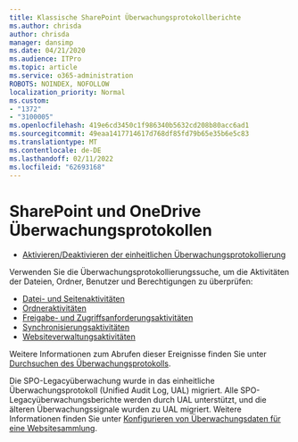 ```yaml
---
title: Klassische SharePoint Überwachungsprotokollberichte
ms.author: chrisda
author: chrisda
manager: dansimp
ms.date: 04/21/2020
ms.audience: ITPro
ms.topic: article
ms.service: o365-administration
ROBOTS: NOINDEX, NOFOLLOW
localization_priority: Normal
ms.custom:
- "1372"
- "3100005"
ms.openlocfilehash: 419e6cd3450c1f986340b5632cd208b80acc6ad1
ms.sourcegitcommit: 49eaa1417714617d768df85fd79b65e35b6e5c83
ms.translationtype: MT
ms.contentlocale: de-DE
ms.lasthandoff: 02/11/2022
ms.locfileid: "62693168"
---
```

# <a name="sharepoint-and-onedrive-audit-logs"></a>SharePoint und OneDrive Überwachungsprotokollen

* [Aktivieren/Deaktivieren der einheitlichen Überwachungsprotokollierung](https://docs.microsoft.com/microsoft-365/compliance/turn-audit-log-search-on-or-off) 

Verwenden Sie die Überwachungsprotokollierungssuche, um die Aktivitäten der Dateien, Ordner, Benutzer und Berechtigungen zu überprüfen:

* [Datei- und Seitenaktivitäten](https://docs.microsoft.com/microsoft-365/compliance/search-the-audit-log-in-security-and-compliance)
* [Ordneraktivitäten](https://docs.microsoft.com/microsoft-365/compliance/search-the-audit-log-in-security-and-compliance#folder-activities)
* [Freigabe- und Zugriffsanforderungsaktivitäten](https://docs.microsoft.com/microsoft-365/compliance/search-the-audit-log-in-security-and-compliance#sharing-and-access-request-activities)
* [Synchronisierungsaktivitäten](https://docs.microsoft.com/microsoft-365/compliance/search-the-audit-log-in-security-and-compliance#synchronization-activities)
* [Websiteverwaltungsaktivitäten](https://docs.microsoft.com/microsoft-365/compliance/search-the-audit-log-in-security-and-compliance#site-administration-activities)

Weitere Informationen zum Abrufen dieser Ereignisse finden Sie unter [Durchsuchen des Überwachungsprotokolls](https://docs.microsoft.com/microsoft-365/compliance/search-the-audit-log-in-security-and-compliance#search-the-audit-log).

Die SPO-Legacyüberwachung wurde in das einheitliche Überwachungsprotokoll (Unified Audit Log, UAL) migriert. Alle SPO-Legacyüberwachungsberichte werden durch UAL unterstützt, und die älteren Überwachungssignale wurden zu UAL migriert. Weitere Informationen finden Sie unter [Konfigurieren von Überwachungsdaten für eine Websitesammlung](https://support.office.com/article/Configure-audit-settings-for-a-site-collection-A9920C97-38C0-44F2-8BCB-4CF1E2AE22D2).
